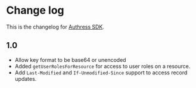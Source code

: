 # Change log
This is the changelog for [Authress SDK](readme.md).

## 1.0 ##
* Allow key format to be base64 or unencoded
* Added `getUserRolesForResource` for access to user roles on a resource.
* Add `Last-Modified` and `If-Unmodified-Since` support to access record updates.
